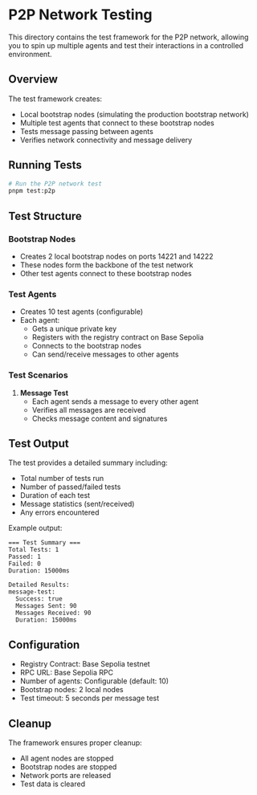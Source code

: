 # P2P Network Testing

This directory contains the test framework for the P2P network, allowing you to spin up multiple agents and test their interactions in a controlled environment.

## Overview

The test framework creates:

- Local bootstrap nodes (simulating the production bootstrap network)
- Multiple test agents that connect to these bootstrap nodes
- Tests message passing between agents
- Verifies network connectivity and message delivery

## Running Tests

```bash
# Run the P2P network test
pnpm test:p2p
```

## Test Structure

### Bootstrap Nodes

- Creates 2 local bootstrap nodes on ports 14221 and 14222
- These nodes form the backbone of the test network
- Other test agents connect to these bootstrap nodes

### Test Agents

- Creates 10 test agents (configurable)
- Each agent:
  - Gets a unique private key
  - Registers with the registry contract on Base Sepolia
  - Connects to the bootstrap nodes
  - Can send/receive messages to other agents

### Test Scenarios

1. **Message Test**
   - Each agent sends a message to every other agent
   - Verifies all messages are received
   - Checks message content and signatures

## Test Output

The test provides a detailed summary including:

- Total number of tests run
- Number of passed/failed tests
- Duration of each test
- Message statistics (sent/received)
- Any errors encountered

Example output:

```
=== Test Summary ===
Total Tests: 1
Passed: 1
Failed: 0
Duration: 15000ms

Detailed Results:
message-test:
  Success: true
  Messages Sent: 90
  Messages Received: 90
  Duration: 15000ms
```

## Configuration

- Registry Contract: Base Sepolia testnet
- RPC URL: Base Sepolia RPC
- Number of agents: Configurable (default: 10)
- Bootstrap nodes: 2 local nodes
- Test timeout: 5 seconds per message test

## Cleanup

The framework ensures proper cleanup:

- All agent nodes are stopped
- Bootstrap nodes are stopped
- Network ports are released
- Test data is cleared
